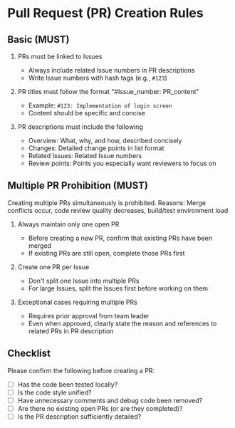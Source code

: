 # Pull Request (PR) Creation Rules

## Basic (MUST)

1. PRs must be linked to Issues
   - Always include related Issue numbers in PR descriptions
   - Write Issue numbers with hash tags (e.g., `#123`)

2. PR titles must follow the format "#Issue_number: PR_content"
   - Example: `#123: Implementation of login screen`
   - Content should be specific and concise

3. PR descriptions must include the following
   - Overview: What, why, and how, described concisely
   - Changes: Detailed change points in list format
   - Related Issues: Related Issue numbers
   - Review points: Points you especially want reviewers to focus on

## Multiple PR Prohibition (MUST)

Creating multiple PRs simultaneously is prohibited.
Reasons: Merge conflicts occur, code review quality decreases, build/test environment load

1. Always maintain only one open PR
   - Before creating a new PR, confirm that existing PRs have been merged
   - If existing PRs are still open, complete those PRs first

2. Create one PR per Issue
   - Don't split one Issue into multiple PRs
   - For large Issues, split the Issues first before working on them

3. Exceptional cases requiring multiple PRs
   - Requires prior approval from team leader
   - Even when approved, clearly state the reason and references to related PRs in PR description

## Checklist

Please confirm the following before creating a PR:

- [ ] Has the code been tested locally?
- [ ] Is the code style unified?
- [ ] Have unnecessary comments and debug code been removed?
- [ ] Are there no existing open PRs (or are they completed)?
- [ ] Is the PR description sufficiently detailed?